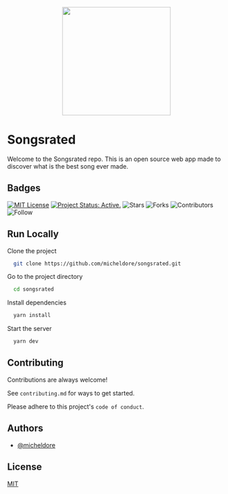 <p align="center">
  <img src="https://user-images.githubusercontent.com/22073531/197780929-2d55a09f-d5e6-4e26-b531-1cde9977179a.png" height="250px" style="margin:auto;"/>
</p>

# Songsrated

Welcome to the Songsrated repo. This is an open source web app made to discover what is the best song ever made.

## Badges

[![MIT License](https://img.shields.io/badge/License-MIT-green.svg)](https://choosealicense.com/licenses/mit/)
[![Project Status: Active.](https://www.repostatus.org/badges/latest/active.svg)](https://www.repostatus.org/#active)
![Stars](https://img.shields.io/github/stars/micheldore/songsrated?label=%E2%AD%90%20Stars)
![Forks](https://img.shields.io/github/forks/micheldore/songsrated?color=%23ff69b4)
![Contributors](https://img.shields.io/github/contributors/micheldore/songsrated?color=blue)
![Follow](https://img.shields.io/github/followers/micheldore?label=Please%20follow%20%20to%20support%20my%20work%20%F0%9F%99%8F&style=social)


## Run Locally

Clone the project

```bash
  git clone https://github.com/micheldore/songsrated.git
```

Go to the project directory

```bash
  cd songsrated
```

Install dependencies

```bash
  yarn install
```

Start the server

```bash
  yarn dev
```


## Contributing

Contributions are always welcome!

See `contributing.md` for ways to get started.

Please adhere to this project's `code of conduct`.


## Authors

- [@micheldore](https://www.github.com/micheldore)


## License

[MIT](https://choosealicense.com/licenses/mit/)

